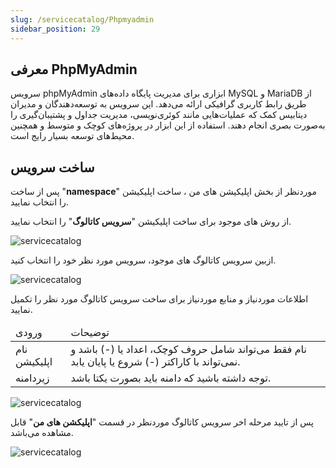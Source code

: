 ```yaml
---
slug: /servicecatalog/Phpmyadmin
sidebar_position: 29
---
```


## معرفی PhpMyAdmin
سرویس phpMyAdmin ابزاری برای مدیریت پایگاه داده‌های MySQL و MariaDB از طریق رابط کاربری گرافیکی ارائه می‌دهد. این سرویس به توسعه‌دهندگان و مدیران دیتابیس کمک  که عملیات‌هایی مانند کوئری‌نویسی، مدیریت جداول و پشتیبان‌گیری را به‌صورت بصری انجام دهند. استفاده از این ابزار در پروژه‌های کوچک و متوسط و همچنین محیط‌های توسعه بسیار رایج است.


## ساخت سرویس
پس از ساخت "**namespace**" موردنظر از بخش اپلیکیشن های من ، ساخت اپلیکیشن را انتخاب نمایید.

از روش های موجود برای ساخت اپلیکیشن "**سرویس کاتالوگ**" را انتخاب نمایید.

![servicecatalog](/img/servicecatalog/servicecatalog00.png)

ازبین سرویس کاتالوگ های موجود، سرویس مورد نظر خود را انتخاب کنید.

![servicecatalog](/img/servicecatalog/servicecatalog0000.png)

اطلاعات موردنیاز و منابع موردنیاز برای ساخت سرویس کاتالوگ مورد نظر را تکمیل نمایید.

<table>
    <thead>
        <tr>
            <td>ورودی</td>
            <td>توضیحات</td>
        </tr>
    </thead>
    <tbody>
        <tr>
            <td>نام اپلیکیشن</td>
            <td>نام فقط می‌تواند شامل حروف کوچک، اعداد یا (-) باشد و نمی‌تواند با کاراکتر (-) شروع یا پایان یابد.</td>
        </tr>
        <tr>
            <td>زیردامنه</td>
            <td>توجه داشته باشید که دامنه باید بصورت یکتا باشد.</td>
        </tr>
    </tbody>
</table>
 
 

![servicecatalog](/img/servicecatalog/servicecatalog55.png)

 پس از تایید مرحله اخر سرویس کاتالوگ موردنظر در قسمت "**اپلیکشن های من**" قابل مشاهده می‌باشد.
 
 ![servicecatalog](/img/servicecatalog/servicecatalog56.png)
